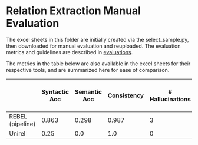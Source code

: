 # Relation Extraction Manual Evaluation

The excel sheets in this folder are initially created via the select_sample.py, then downloaded for manual evaluation and reuploaded. The evaluation metrics and guidelines are described in [evaluations](../README.md).

The metrics in the table below are also available in the excel sheets for their respective tools, and are summarized here for ease of comparison. 

|                          | Syntactic Acc | Semantic Acc | Consistency | # Hallucinations | # Triples | % Docs w/ Any Predicted Triples |
|--------------------------|---------------|--------------|-------------|------------------|-----------|---------------------------------|
| REBEL (pipeline)         | 0.863         | 0.298        | 0.987       | 3                | 4766      | 99.4                            |
| Unirel                   | 0.25          | 0.0          | 1.0         | 0                | 87        | 1.96                            |
